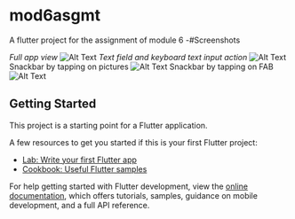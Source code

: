 # mod6asgmt

A flutter project for the assignment of module 6
-#Screenshots

*Full app view* ![Alt Text](screenshots/ss1.png)
*Text field and keyboard text input action*
![Alt Text](screenshots/ss2.png)
Snackbar by tapping on pictures
![Alt Text](screenshots/ss3.png)
Snackbar by tapping on FAB
![Alt Text](screenshots/ss4.png)



## Getting Started

This project is a starting point for a Flutter application.

A few resources to get you started if this is your first Flutter project:

- [Lab: Write your first Flutter app](https://docs.flutter.dev/get-started/codelab)
- [Cookbook: Useful Flutter samples](https://docs.flutter.dev/cookbook)

For help getting started with Flutter development, view the
[online documentation](https://docs.flutter.dev/), which offers tutorials,
samples, guidance on mobile development, and a full API reference.
